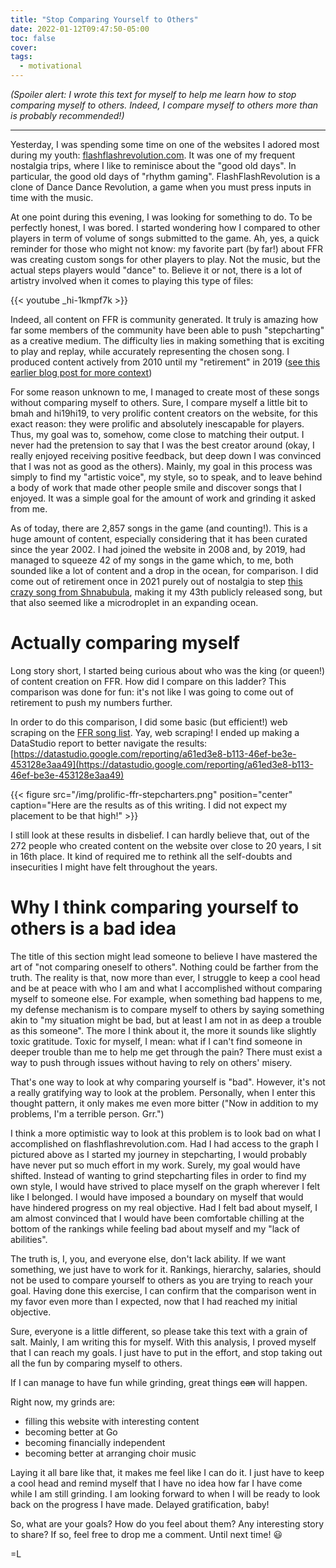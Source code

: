 ```yaml
---
title: "Stop Comparing Yourself to Others"
date: 2022-01-12T09:47:50-05:00
toc: false
cover:
tags:
  - motivational
---
```


_(Spoiler alert: I wrote this text for myself to help me learn how to stop comparing myself to others. Indeed,
I compare myself to others more than is probably recommended!)_

---

Yesterday, I was spending some time on one of the websites I adored most during my youth:
[flashflashrevolution.com](https://flashflashrevolution.com). It was one of my frequent nostalgia trips, where
I like to reminisce about the "good old days". In particular, the good old days of "rhythm gaming".
FlashFlashRevolution is a clone of Dance Dance Revolution, a game when you must press inputs in time with the
music.

At one point during this evening, I was looking for something to do. To be perfectly honest, I was bored. I
started wondering how I compared to other players in term of volume of songs submitted to the game. Ah, yes,
a quick reminder for those who might not know: my favorite part (by far!) about FFR was creating custom songs
for other players to play. Not the music, but the actual steps players would "dance" to. Believe it or not,
there is a lot of artistry involved when it comes to playing this type of files:

{{< youtube _hi-1kmpf7k >}}

Indeed, all content on FFR is community generated. It truly is amazing how far some members of the community
have been able to push "stepcharting" as a creative medium. The difficulty lies in making something that is
exciting to play and replay, while accurately representing the chosen song. I produced content actively from
2010 until my "retirement" in 2019 ([see this earlier blog post for more
context](/posts/2021/04/my-rhythm-gaming-legacy/))

For some reason unknown to me, I managed to create most of these songs without comparing myself to others.
Sure, I compare myself a little bit to bmah and hi19hi19, to very prolific content creators on the website,
for this exact reason: they were prolific and absolutely inescapable for players. Thus, my goal was to,
somehow, come close to matching their output. I never had the pretension to say that I was the best creator
around (okay, I really enjoyed receiving positive feedback, but deep down I was convinced that I was not as
good as the others). Mainly, my goal in this process was simply to find my "artistic voice", my style, so to
speak, and to leave behind a body of work that made other people smile and discover songs that I enjoyed. It
was a simple goal for the amount of work and grinding
it asked from me.

As of today, there are 2,857 songs in the game (and counting!). This is a huge amount of content, especially
considering that it has been curated since the year 2002. I had joined the website in 2008 and, by 2019, had
managed to squeeze 42 of my songs in the game which, to me, both sounded like a lot of content and a drop in
the ocean, for comparison. I did come out of retirement once in 2021 purely out of nostalgia to step [this
crazy song from Shnabubula](https://www.youtube.com/watch?v=xOzWQse-KDU), making it my 43th publicly released
song, but that also seemed like a microdroplet in an expanding ocean.

# Actually comparing myself

Long story short, I started being curious about who was the king (or queen!) of content creation on FFR. How
did I compare on this ladder? This comparison was done for fun: it's not like I was going to come out of
retirement to push my numbers further.

In order to do this comparison, I did some basic (but efficient!) web scraping on the [FFR song
list](https://www.flashflashrevolution.com/FFRStats/FFRSongs.php?). Yay, web scraping! I ended up making a
DataStudio report to better navigate the results:
[https://datastudio.google.com/reporting/a61ed3e8-b113-46ef-be3e-453128e3aa49](https://datastudio.google.com/reporting/a61ed3e8-b113-46ef-be3e-453128e3aa49)

{{< figure src="/img/prolific-ffr-stepcharters.png" position="center" caption="Here are the results as of this writing. I did not expect my placement to be that high!" >}}

I still look at these results in disbelief. I can hardly believe that, out of the 272 people who created
content on the website over close to 20 years, I sit in 16th place. It kind of required me to rethink all the
self-doubts and insecurities I might have felt throughout the years.

# Why I think comparing yourself to others is a bad idea

The title of this section might lead someone to believe I have mastered the art of "not comparing oneself to
others". Nothing could be farther from the truth. The reality is that, now more than ever, I struggle to keep
a cool head and be at peace with who I am and what I accomplished without comparing myself to someone else.
For example, when something bad happens to me, my defense mechanism is to compare myself to others by saying
something akin to "my situation might be bad, but at least I am not in as deep a trouble as this someone". The
more I think about it, the more it sounds like slightly toxic gratitude. Toxic for myself, I mean: what if I
can't find someone in deeper trouble than me to help me get through the pain? There must exist a way to push
through issues without having to rely on others' misery.

That's one way to look at why comparing yourself is "bad". However, it's not a really gratifying way to look
at the problem. Personally, when I enter this thought pattern, it only makes me even more bitter ("Now in
addition to my problems, I'm a terrible person. Grr.")

I think a more optimistic way to look at this problem is to look bad on what I accomplished on
flashflashrevolution.com. Had I had access to the graph I pictured above as I started my journey in
stepcharting, I would probably have never put so much effort in my work. Surely, my goal would have shifted.
Instead of wanting to grind stepcharting files in order to find my own style, I would have strived to place
myself on the graph wherever I felt like I belonged. I would have imposed a boundary on myself that would have
hindered progress on my real objective. Had I felt bad about myself, I am almost convinced that I would have
been comfortable chilling at the bottom of the rankings while feeling bad about myself and my "lack of
abilities".

The truth is, I, you, and everyone else, don't lack ability. If we want something, we just have to work for
it. Rankings, hierarchy, salaries, should not be used to compare yourself to others as you are trying to reach
your goal. Having done this exercise, I can confirm that the comparison went in my favor even more than I
expected, now that I had reached my initial objective.

Sure, everyone is a little different, so please take this text with a grain of salt. Mainly, I am writing this
for myself. With this analysis, I proved myself that I can reach my goals. I just have to put in the effort,
and stop taking out all the fun by comparing myself to others.

If I can manage to have fun while grinding, great things ~~can~~ will happen.

Right now, my grinds are:
- filling this website with interesting content
- becoming better at Go
- becoming financially independent
- becoming better at arranging choir music

Laying it all bare like that, it makes me feel like I can do it. I just have to keep a cool head and remind
myself that I have no idea how far I have come while I am still grinding. I am looking forward to when I will
be ready to look back on the progress I have made. Delayed gratification, baby!

So, what are your goals? How do you feel about them? Any interesting story to share? If so, feel free to drop
me a comment. Until next time! :smiley:

=L
